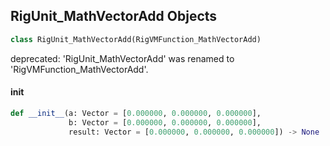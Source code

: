 ## RigUnit_MathVectorAdd Objects

```python
class RigUnit_MathVectorAdd(RigVMFunction_MathVectorAdd)
```

deprecated: 'RigUnit_MathVectorAdd' was renamed to 'RigVMFunction_MathVectorAdd'.

<a id="unreal.RigUnit_MathVectorAdd.__init__"></a>

#### __init__

```python
def __init__(a: Vector = [0.000000, 0.000000, 0.000000],
             b: Vector = [0.000000, 0.000000, 0.000000],
             result: Vector = [0.000000, 0.000000, 0.000000]) -> None
```

<a id="unreal.RigVMFunction_MathVectorSub"></a>